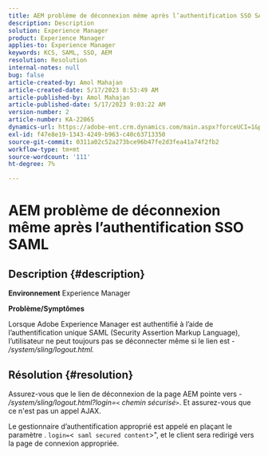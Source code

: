```yaml
---
title: AEM problème de déconnexion même après l’authentification SSO SAML
description: Description
solution: Experience Manager
product: Experience Manager
applies-to: Experience Manager
keywords: KCS, SAML, SSO, AEM
resolution: Resolution
internal-notes: null
bug: false
article-created-by: Amol Mahajan
article-created-date: 5/17/2023 8:53:49 AM
article-published-by: Amol Mahajan
article-published-date: 5/17/2023 9:03:22 AM
version-number: 2
article-number: KA-22065
dynamics-url: https://adobe-ent.crm.dynamics.com/main.aspx?forceUCI=1&pagetype=entityrecord&etn=knowledgearticle&id=35968450-90f4-ed11-8848-6045bd006d92
exl-id: f47e8e19-1343-4249-b963-c40c63713350
source-git-commit: 0311a02c52a273bce96b47fe2d3fea41a74f2fb2
workflow-type: tm+mt
source-wordcount: '111'
ht-degree: 7%

---
```


# AEM problème de déconnexion même après l’authentification SSO SAML

## Description {#description}

<b>Environnement</b>
Experience Manager

<b>Problème/Symptômes</b>

Lorsque Adobe Experience Manager est authentifié à l’aide de l’authentification unique SAML (Security Assertion Markup Language), l’utilisateur ne peut toujours pas se déconnecter même si le lien est - */system/sling/logout.html.*


## Résolution {#resolution}


Assurez-vous que le lien de déconnexion de la page AEM pointe vers - */system/sling/logout.html?login=`<` chemin sécurisé`>`*. Et assurez-vous que ce n&#39;est pas un appel AJAX.

Le gestionnaire d’authentification approprié est appelé en plaçant le paramètre . `login=`&lt;` saml secured content`>&quot;, et le client sera redirigé vers la page de connexion appropriée.

